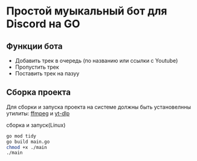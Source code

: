 # Простой муыкальный бот для Discord на GO 
## Функции бота
- Добавить трек в очередь (по названию или ссылки с Youtube)
- Пропустить трек
- Поставить трек на пазуу

## Сборка проекта
Для сборки и запуска проекта на системе  должны быть установелнны утилиты: [ffmpeg](https://github.com/FFmpeg/FFmpeg) и [yt-dlp](https://github.com/yt-dlp/yt-dlp)

сборка и запуск(Linux)
```sh
go mod tidy
go build main.go
chmod +x ./main
./main
```
  
